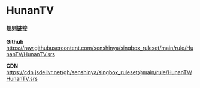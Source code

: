 # HunanTV

#### 规则链接

**Github**
https://raw.githubusercontent.com/senshinya/singbox_ruleset/main/rule/HunanTV/HunanTV.srs

**CDN**
https://cdn.jsdelivr.net/gh/senshinya/singbox_ruleset@main/rule/HunanTV/HunanTV.srs
